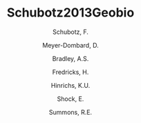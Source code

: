 ---
title: Schubotz2013Geobio
author: 
	- Schubotz, F. 
	- Meyer-Dombard, D. 
	- Bradley, A.S. 
	- Fredricks, H. 
	- Hinrichs, K.U. 
	- Shock, E. 
	- Summons, R.E. 
pubtitle:  "Spatial and temporal variability of metabolism in Streamer Biofilm Communities in the Lower Geyser Basin, Yellowstone National Park"
journal: Geobiology 
volume: in press 
year: 2013
category: publication
---